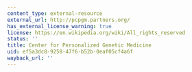 ```yaml
---
content_type: external-resource
external_url: http://pcpgm.partners.org/
has_external_license_warning: true
license: https://en.wikipedia.org/wiki/All_rights_reserved
status: ''
title: Center for Personalized Genetic Medicine
uid: ef5a3dc8-9258-47f6-b52b-0eaf05cf4a6f
wayback_url: ''
---
```

